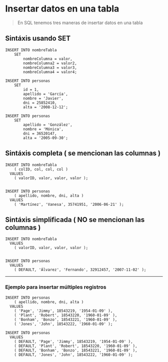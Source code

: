 # Insertar datos en una tabla

> En SQL tenemos tres maneras de insertar datos en una tabla

## Sintáxis usando SET

    INSERT INTO nombreTabla 
        SET  
            nombreColumna = valor,
            nombreColumna2 = valor2,
            nombreColumna3 = valor3,
            nombreColumna4 = valor4;

    INSERT INTO personas    
        SET  
            id = 1, 
            apellido = 'García',    
            nombre = 'Javier',  
            dni = 25852410, 
            alta = '2008-12-12';

    INSERT INTO personas    
        SET
            apellido = 'González',    
            nombre = 'Mónica',  
            dni = 36520147, 
            alta = '2005-09-30';

## Sintáxis completa ( se mencionan las columnas )

    INSERT INTO nombreTabla 
        ( colID, col, col, col ) 
      VALUES    
        ( valorID, valor, valor, valor );


    INSERT INTO personas 
        ( apellido, nombre, dni, alta ) 
      VALUES    
        ( 'Martínez', 'Vanesa', 35741951, '2006-06-21' );


## Sintáxis simplificada ( NO se mencionan las columnas )

    INSERT INTO nombreTabla
      VALUES    
        ( valorID, valor, valor, valor );


    INSERT INTO personas  
      VALUES
        ( DEFAULT, 'Álvarez', 'Fernando', 32912457, '2007-11-02' );

----
### Ejemplo para insertar múltiples registros

    INSERT INTO personas 
        ( apellido, nombre, dni, alta ) 
      VALUES    
        ( 'Page', 'Jimmy', 18543219, '1954-01-09' ), 
        ( 'Plant', 'Robert', 18543220, '1960-01-09' ),
        ( 'Bonham', 'Bonzo', 18543221, '1960-01-09' ),
        ( 'Jones', 'John', 18543222, '1960-01-09' );
        
    INSERT INTO personas
      VALUES    
        ( DEFAULT, 'Page', 'Jimmy', 18543219, '1954-01-09' ), 
        ( DEFAULT, 'Plant', 'Robert', 18543220, '1960-01-09' ),
        ( DEFAULT, 'Bonham', 'Bonzo', 18543221, '1960-01-09' ),
        ( DEFAULT, 'Jones', 'John', 18543222, '1960-01-09' );
        